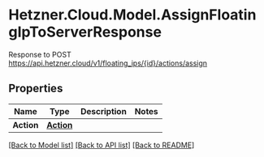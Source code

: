 # Hetzner.Cloud.Model.AssignFloatingIpToServerResponse
Response to POST https://api.hetzner.cloud/v1/floating_ips/{id}/actions/assign

## Properties

Name | Type | Description | Notes
------------ | ------------- | ------------- | -------------
**Action** | [**Action**](Action.md) |  | 

[[Back to Model list]](../../README.md#documentation-for-models) [[Back to API list]](../../README.md#documentation-for-api-endpoints) [[Back to README]](../../README.md)

